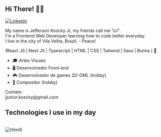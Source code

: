 ## Hi There! ✌🏽
[![Linkedin](https://img.shields.io/badge/LinkedIn-0077B5?style=for-the-badge&logo=linkedin&logoColor=white)](https://www.linkedin.com/in/jefferson-koscky-jr/)

My name is Jefferson Koscky Jr, my friends call me "JJ".<br> 
I'm a Frontend Web Developer learning how to code better everyday.<br>
I live in the city of Vila Velha, Brazil. - Peace!

(React JS | Next JS | Typescript | HTML | CSS | Tailwind | Sass | Bulma ) 🚀

<nav>
    <ul>
        <li>🎓 Artes Visuais</li>
        <li>🖥️ Desenvolvedor Front-end</li>
        <li>🎮 Desenvolvedor de games 2D-GML (hobby)</li>
        <li>🎸 Compositor (hobby)</li>
    <ul/>
</nav>
<p>
Contato:<br>
jjunior.koscky@gmail.com
</p>

## Technologies I use in my day
<div style="display: inline_block"><br />
<img aling="center" alt="Html5" src="https://img.shields.io/badge/HTML5-E34F26?style=for-the-badge&logo=html5&logoColor=white" />
<img aling="center" alt="" src="https://img.shields.io/badge/CSS3-1572B6?style=for-the-badge&logo=css3&logoColor=white" />
<img aling="center" alt="" src="https://img.shields.io/badge/React-20232A?style=for-the-badge&logo=react&logoColor=61DAFB" />
<img aling="center" alt="" src="https://img.shields.io/badge/Tailwind_CSS-38B2AC?style=for-the-badge&logo=tailwind-css&logoColor=white" />
<!--<img aling="center" alt="" src="https://img.shields.io/badge/Sass-CC6699?style=for-the-badge&logo=sass&logoColor=white" /> -->
<img aling="center" alt="" src="https://img.shields.io/badge/Node.js-43853D?style=for-the-badge&logo=node.js&logoColor=white" />
<img aling="center" alt="" src="https://img.shields.io/badge/TypeScript-007ACC?style=for-the-badge&logo=typescript&logoColor=white" />
</div>


<!--
**jjkoscky/jjkoscky** is a ✨ _special_ ✨ repository because its `README.md` (this file) appears on your GitHub profile.

Here are some ideas to get you started:

- 🔭 I’m currently working on ...
- 🌱 I’m currently learning ...
- 👯 I’m looking to collaborate on ...
- 🤔 I’m looking for help with ...
- 💬 Ask me about ...
- 📫 How to reach me: ...
- 😄 Pronouns: ...
- ⚡ Fun fact: ...
-->
